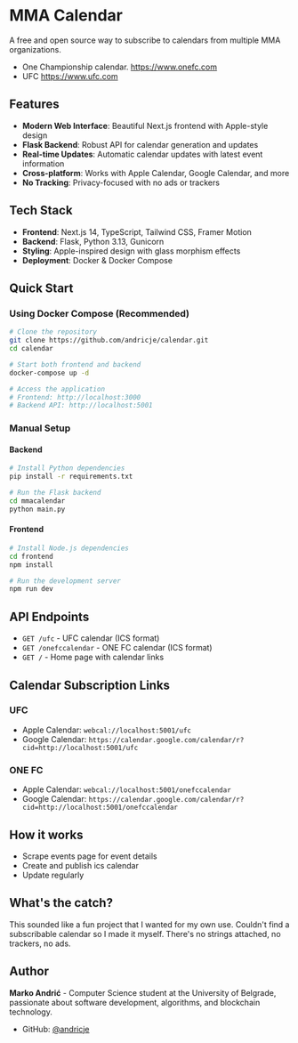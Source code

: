 # MMA Calendar

A free and open source way to subscribe to calendars from multiple MMA organizations.
 - One Championship calendar. https://www.onefc.com
 - UFC https://www.ufc.com

## Features

- **Modern Web Interface**: Beautiful Next.js frontend with Apple-style design
- **Flask Backend**: Robust API for calendar generation and updates
- **Real-time Updates**: Automatic calendar updates with latest event information
- **Cross-platform**: Works with Apple Calendar, Google Calendar, and more
- **No Tracking**: Privacy-focused with no ads or trackers

## Tech Stack

- **Frontend**: Next.js 14, TypeScript, Tailwind CSS, Framer Motion
- **Backend**: Flask, Python 3.13, Gunicorn
- **Styling**: Apple-inspired design with glass morphism effects
- **Deployment**: Docker & Docker Compose

## Quick Start

### Using Docker Compose (Recommended)

```bash
# Clone the repository
git clone https://github.com/andricje/calendar.git
cd calendar

# Start both frontend and backend
docker-compose up -d

# Access the application
# Frontend: http://localhost:3000
# Backend API: http://localhost:5001
```

### Manual Setup

#### Backend
```bash
# Install Python dependencies
pip install -r requirements.txt

# Run the Flask backend
cd mmacalendar
python main.py
```

#### Frontend
```bash
# Install Node.js dependencies
cd frontend
npm install

# Run the development server
npm run dev
```

## API Endpoints

- `GET /ufc` - UFC calendar (ICS format)
- `GET /onefccalendar` - ONE FC calendar (ICS format)
- `GET /` - Home page with calendar links

## Calendar Subscription Links

### UFC
- Apple Calendar: `webcal://localhost:5001/ufc`
- Google Calendar: `https://calendar.google.com/calendar/r?cid=http://localhost:5001/ufc`

### ONE FC
- Apple Calendar: `webcal://localhost:5001/onefccalendar`
- Google Calendar: `https://calendar.google.com/calendar/r?cid=http://localhost:5001/onefccalendar`

## How it works

- Scrape events page for event details
- Create and publish ics calendar
- Update regularly

## What's the catch?

This sounded like a fun project that I wanted for my own use. Couldn't find a subscribable calendar so I made it myself. There's no strings attached, no trackers, no ads.


## Author

**Marko Andrić** - Computer Science student at the University of Belgrade, passionate about software development, algorithms, and blockchain technology.

- GitHub: [@andricje](https://github.com/andricje)
